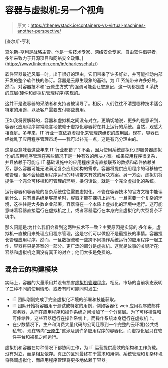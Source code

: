 # 容器与虚拟机:另一个视角

> 原文：<https://thenewstack.io/containers-vs-virtual-machines-another-perspective/>

[](https://www.linkedin.com/in/charlesschulz/)

 [查尔斯-亨利

查尔斯-亨利是战略主管。他是一名技术专家、网络安全专家、自由软件倡导者，多年来致力于开源项目和网络安全政策。](https://www.linkedin.com/in/charlesschulz/) [](https://www.linkedin.com/in/charlesschulz/)

软件容器最近风靡一时。出于很好的理由，它们带来了许多好处，并可能推动内部开发的整个软件栈的修订。容器是云原生现象的基础，为 IT 系统带来许多好处。然而，对容器技术和“云原生方式”的强调可能会让您忘记，这一切都是由 it 系统的底层(硬件和虚拟机管理程序)实现的。

这并不是说容器的采纳者和支持者被误导了。相反，人们往往不清楚哪种技术适合特定的用途，以及客户需要支付哪些费用。

正如我将要解释的，容器和虚拟机之间没有对立。更确切地说，更多的是意识到，容器化应用程序常常隐含地依赖于虚拟化容器将在其上运行的系统。当然，观感大相径庭。多年来，IT 行业一直依靠虚拟化来管理跨组织的应用层。现在，容器已经扰乱了应用程序管理市场——我可以补充一点，这是有充分理由的。

这是否意味着这些年来 IT 行业都错了？不会，因为使用系统虚拟化(即服务器虚拟化)的应用程序管理在某些情况下是一种有效的解决方案。如果应用程序很复杂，并且依赖于可能与 IT 基础设施中的应用程序没有直接联系的数据和软件依赖关系，那么容器可能无法满足复杂应用架构的需求。容器将提供应用程序的可移植性和管理，但不会给应用程序运行的环境带来有效的解决方案。另一方面，虚拟机将提供一个完全可移植和可管理的环境，换句话说，就是一个完全虚拟化的系统。

运行容器和容器舱的复杂系统往往需要虚拟化。不管在容器技术的官方文档中能读到什么，只有当系统足够简单时，容器才能在裸机上运行。一旦需要一个复杂的环境，这往往是大多数企业部署，容器将在一个本质上虚拟化的环境中运行。这可能意味着容器直接运行在虚拟机之上，或者容器运行在本身完全虚拟化的大型复杂环境中。

那么问题是:为什么我们会看到这两种技术不一致？主要原因是实际的:多年来，虚拟机一直被用来处理应用程序管理，这是它们可以做但不是最擅长的事情。容器擅长管理应用程序。然而，一旦数据流和一些跨不同操作系统运行的应用程序一起工作，容器将只是答案的一部分。更广泛的部分是虚拟机。这就是故事的关键所在:容器和虚拟机之间没有真正的对立；他们大多是免费的。

## 混合云的构建模块

实际上，容器的大量采用并没有损害[虚拟机管理程序](https://thenewstack.io/hypervisors-container-era/)。相反，市场的当前状态表明了三种不同的使用情形，或者有时可能同时发生:

*   IT 团队刚刚完成了完全虚拟化环境的部署和技能获取。
*   IT 团队开始将容器用于测试或特定的用例，例如容器化 web 应用程序或邮件服务器，从而在应用程序和操作系统之间增加了一个分离层。为了可移植性和可伸缩性，这些容器运行在操作系统上，而操作系统本身运行在虚拟机上。
*   在少数情况下，生产和消费大量代码的公司迁移到一个完整的云环境(公共或私有)，现在转向“[云原生](https://thenewstack.io/category/cloud-native/)”这涉及到许多应用程序的容器化，而虚拟化层只在软件平台和裸机之间运行。

虚拟机和容器在每种情况下都协同工作，为 IT 运营提供高效的架构和工作负载。没有对立，而是相互依存。真正的区别最终在于需求和用例。系统管理和复杂环境将强调虚拟化，而应用程序管理将更多地依赖于容器。

<svg xmlns:xlink="http://www.w3.org/1999/xlink" viewBox="0 0 68 31" version="1.1"><title>Group</title> <desc>Created with Sketch.</desc></svg>